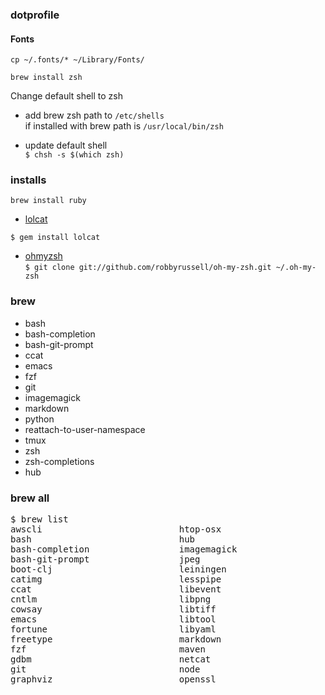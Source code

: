 ### dotprofile

#### Fonts 

`cp ~/.fonts/* ~/Library/Fonts/`

`brew install zsh`

Change default shell to zsh 

- add brew zsh path to `/etc/shells` <br/>
if installed with brew path is `/usr/local/bin/zsh`

- update default shell <br />
`$ chsh -s $(which zsh)`



### installs

`brew install ruby`

- [lolcat](https://github.com/busyloop/lolcat) <br/>

`$ gem install lolcat`

- [ohmyzsh](https://github.com/robbyrussell/oh-my-zsh/) <br/>
`$ git clone git://github.com/robbyrussell/oh-my-zsh.git ~/.oh-my-zsh`

### brew 
- bash
- bash-completion
- bash-git-prompt
- ccat
- emacs
- fzf
- git
- imagemagick
- markdown
- python
- reattach-to-user-namespace
- tmux
- zsh
- zsh-completions
- hub


### brew all 
<pre>
$ brew list
awscli                          htop-osx                        pcre
bash                            hub                             pkg-config
bash-completion                 imagemagick                     postgresql
bash-git-prompt                 jpeg                            python
boot-clj                        leiningen                       readline
catimg                          lesspipe                        reattach-to-user-namespace
ccat                            libevent                        ruby
cntlm                           libpng                          sqlite
cowsay                          libtiff                         tmux
emacs                           libtool                         tree
fortune                         libyaml                         wget
freetype                        markdown                        xz
fzf                             maven                           zsh
gdbm                            netcat                          zsh-completions
git                             node                            zsh-history-substring-search
graphviz                        openssl                         zsh-syntax-highlighting
</pre>
